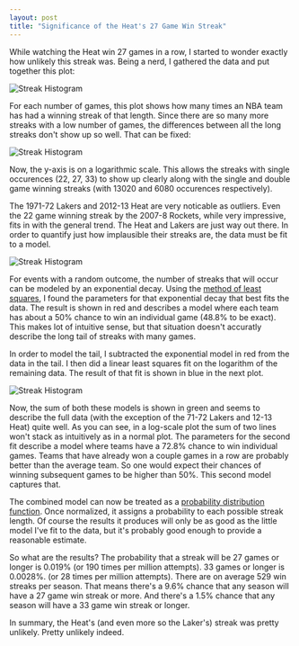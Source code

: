 ```yaml
---
layout: post
title: "Significance of the Heat's 27 Game Win Streak"
---
```


While watching the Heat win 27 games in a row, I started to wonder
exactly how unlikely this streak was. Being a nerd, I gathered the
data and put together this plot:

![Streak Histogram](http://dl.dropbox.com/u/7474408/histlin.png)

For each number of games, this plot shows how many times an NBA team
has had a winning streak of that length. Since there are so many more
streaks with a low number of games, the differences between all the
long streaks don't show up so well. That can be fixed:

![Streak Histogram](http://dl.dropbox.com/u/7474408/hist.png)

Now, the y-axis is on a logarithmic scale. This allows the streaks
with single occurences (22, 27, 33) to show up clearly along with the
single and double game winning streaks (with 13020 and 6080 occurences
respectively).

The 1971-72 Lakers and 2012-13 Heat are very noticable as
outliers. Even the 22 game winning streak by the 2007-8 Rockets, while
very impressive, fits in with the general trend. The Heat and Lakers
are just way out there. In order to quantify just how implausible
their streaks are, the data must be fit to a model.

![Streak Histogram](http://dl.dropbox.com/u/7474408/hist_expfit.png)

For events with a random outcome, the number of streaks that will
occur can be modeled by an exponential decay. Using the [method of
least squares](http://en.wikipedia.org/wiki/Least_squares), I found
the parameters for that exponential decay that best fits the data. The
result is shown in red and describes a model where each team has about
a 50% chance to win an individual game (48.8% to be exact). This makes
lot of intuitive sense, but that situation doesn't accuratly describe
the long tail of streaks with many games.

In order to model the tail, I subtracted the exponential model in red
from the data in the tail. I then did a linear least squares fit on
the logarithm of the remaining data. The result of that fit is shown
in blue in the next plot.

![Streak Histogram](http://dl.dropbox.com/u/7474408/hist_allfits.png)

Now, the sum of both these models is shown in green and seems to
describe the full data (with the exception of the 71-72 Lakers and
12-13 Heat) quite well. As you can see, in a log-scale plot the sum of
two lines won't stack as intuitively as in a normal plot. The
parameters for the second fit describe a model where teams have a
72.8% chance to win individual games. Teams that have already won a
couple games in a row are probably better than the average team. So
one would expect their chances of winning subsequent games to be
higher than 50%. This second model captures that.

The combined model can now be treated as a [probability distribution
function](http://en.wikipedia.org/wiki/Probability_distribution). Once
normalized, it assigns a probability to each possible streak
length. Of course the results it produces will only be as good as the
little model I've fit to the data, but it's probably good enough to
provide a reasonable estimate.

So what are the results? The probability that a streak will be 27
games or longer is 0.019% (or 190 times per million attempts). 33
games or longer is 0.0028%. (or 28 times per million attempts). There
are on average 529 win streaks per season. That means there's a 9.6%
chance that any season will have a 27 game win streak or more. And
there's a 1.5% chance that any season will have a 33 game win streak
or longer.

In summary, the Heat's (and even more so the Laker's) streak was
pretty unlikely. Pretty unlikely indeed.

